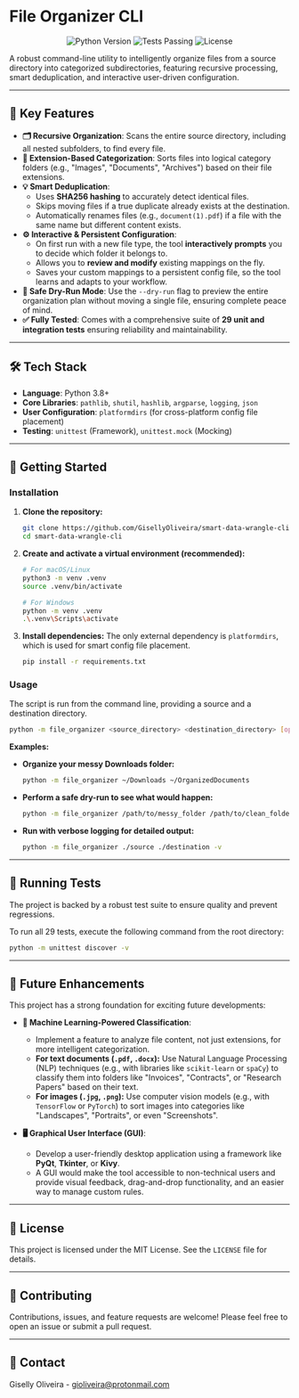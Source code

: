 # File Organizer CLI

<p align="center">
  <img src="https://img.shields.io/badge/Python-3.8+-blue.svg" alt="Python Version">
  <img src="https://img.shields.io/badge/tests-29 passing-brightgreen" alt="Tests Passing">
  <img src="https://img.shields.io/badge/license-MIT-lightgrey" alt="License">
</p>

A robust command-line utility to intelligently organize files from a source directory into categorized subdirectories, featuring recursive processing, smart deduplication, and interactive user-driven configuration.

---

## 🌟 Key Features

*   **🗂️ Recursive Organization**: Scans the entire source directory, including all nested subfolders, to find every file.
*   **🧩 Extension-Based Categorization**: Sorts files into logical category folders (e.g., "Images", "Documents", "Archives") based on their file extensions.
*   **💡 Smart Deduplication**:
    *   Uses **SHA256 hashing** to accurately detect identical files.
    *   Skips moving files if a true duplicate already exists at the destination.
    *   Automatically renames files (e.g., `document(1).pdf`) if a file with the same name but different content exists.
*   **⚙️ Interactive & Persistent Configuration**:
    *   On first run with a new file type, the tool **interactively prompts** you to decide which folder it belongs to.
    *   Allows you to **review and modify** existing mappings on the fly.
    *   Saves your custom mappings to a persistent config file, so the tool learns and adapts to your workflow.
*   **🔬 Safe Dry-Run Mode**: Use the `--dry-run` flag to preview the entire organization plan without moving a single file, ensuring complete peace of mind.
*   **✅ Fully Tested**: Comes with a comprehensive suite of **29 unit and integration tests** ensuring reliability and maintainability.

---

## 🛠️ Tech Stack

*   **Language**: Python 3.8+
*   **Core Libraries**: `pathlib`, `shutil`, `hashlib`, `argparse`, `logging`, `json`
*   **User Configuration**: `platformdirs` (for cross-platform config file placement)
*   **Testing**: `unittest` (Framework), `unittest.mock` (Mocking)

---

## 🚀 Getting Started

### Installation

1.  **Clone the repository:**
    ```bash
    git clone https://github.com/GisellyOliveira/smart-data-wrangle-cli.git
    cd smart-data-wrangle-cli
    ```

2.  **Create and activate a virtual environment (recommended):**
    ```bash
    # For macOS/Linux
    python3 -m venv .venv
    source .venv/bin/activate

    # For Windows
    python -m venv .venv
    .\.venv\Scripts\activate
    ```
    
3.  **Install dependencies:**
    The only external dependency is `platformdirs`, which is used for smart config file placement.
    ```bash
    pip install -r requirements.txt
    ```

### Usage

The script is run from the command line, providing a source and a destination directory.

```bash
python -m file_organizer <source_directory> <destination_directory> [options]
```

**Examples:**

*   **Organize your messy Downloads folder:**
    ```bash
    python -m file_organizer ~/Downloads ~/OrganizedDocuments
    ```

*   **Perform a safe dry-run to see what would happen:**
    ```bash
    python -m file_organizer /path/to/messy_folder /path/to/clean_folder --dry-run
    ```

*   **Run with verbose logging for detailed output:**
    ```bash
    python -m file_organizer ./source ./destination -v
    ```

---

## 🧪 Running Tests

The project is backed by a robust test suite to ensure quality and prevent regressions.

To run all 29 tests, execute the following command from the root directory:
```bash
python -m unittest discover -v
```

---

## 🎯 Future Enhancements

This project has a strong foundation for exciting future developments:

*   **🧠 Machine Learning-Powered Classification**:
    *   Implement a feature to analyze file content, not just extensions, for more intelligent categorization.
    *   **For text documents (`.pdf`, `.docx`):** Use Natural Language Processing (NLP) techniques (e.g., with libraries like `scikit-learn` or `spaCy`) to classify them into folders like "Invoices", "Contracts", or "Research Papers" based on their text.
    *   **For images (`.jpg`, `.png`):** Use computer vision models (e.g., with `TensorFlow` or `PyTorch`) to sort images into categories like "Landscapes", "Portraits", or even "Screenshots".

*   **🖥️ Graphical User Interface (GUI)**:
    *   Develop a user-friendly desktop application using a framework like **PyQt**, **Tkinter**, or **Kivy**.
    *   A GUI would make the tool accessible to non-technical users and provide visual feedback, drag-and-drop functionality, and an easier way to manage custom rules.

---

## 📄 License

This project is licensed under the MIT License. See the `LICENSE` file for details.

---

## 🤝 Contributing

Contributions, issues, and feature requests are welcome! Please feel free to open an issue or submit a pull request.

---

## 📧 Contact

Giselly Oliveira - gioliveira@protonmail.com